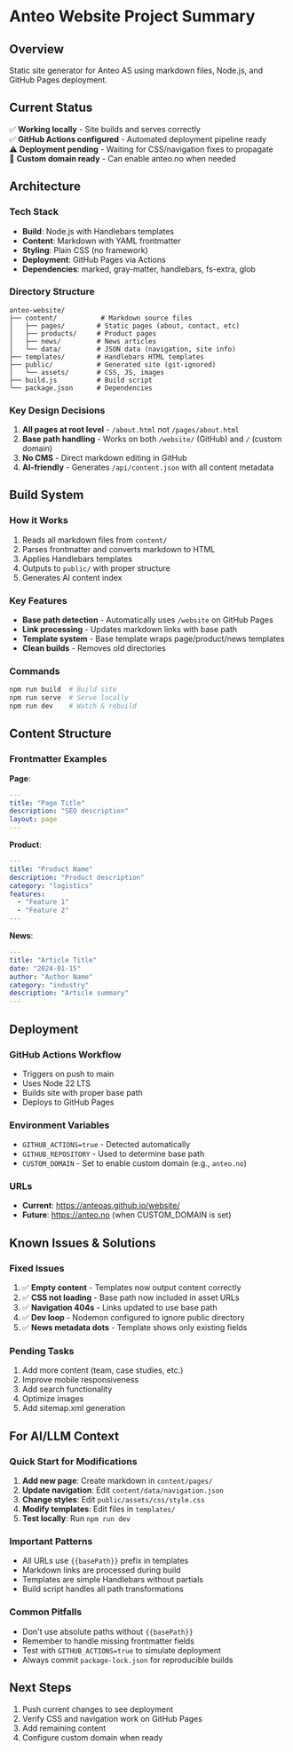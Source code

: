 # Anteo Website Project Summary

## Overview
Static site generator for Anteo AS using markdown files, Node.js, and GitHub Pages deployment.

## Current Status
✅ **Working locally** - Site builds and serves correctly  
✅ **GitHub Actions configured** - Automated deployment pipeline ready  
⚠️ **Deployment pending** - Waiting for CSS/navigation fixes to propagate  
🔄 **Custom domain ready** - Can enable anteo.no when needed  

## Architecture

### Tech Stack
- **Build**: Node.js with Handlebars templates
- **Content**: Markdown with YAML frontmatter
- **Styling**: Plain CSS (no framework)
- **Deployment**: GitHub Pages via Actions
- **Dependencies**: marked, gray-matter, handlebars, fs-extra, glob

### Directory Structure
```
anteo-website/
├── content/           # Markdown source files
│   ├── pages/        # Static pages (about, contact, etc)
│   ├── products/     # Product pages
│   ├── news/         # News articles
│   └── data/         # JSON data (navigation, site info)
├── templates/        # Handlebars HTML templates
├── public/           # Generated site (git-ignored)
│   └── assets/       # CSS, JS, images
├── build.js          # Build script
└── package.json      # Dependencies
```

### Key Design Decisions
1. **All pages at root level** - `/about.html` not `/pages/about.html`
2. **Base path handling** - Works on both `/website/` (GitHub) and `/` (custom domain)
3. **No CMS** - Direct markdown editing in GitHub
4. **AI-friendly** - Generates `/api/content.json` with all content metadata

## Build System

### How it Works
1. Reads all markdown files from `content/`
2. Parses frontmatter and converts markdown to HTML
3. Applies Handlebars templates
4. Outputs to `public/` with proper structure
5. Generates AI content index

### Key Features
- **Base path detection** - Automatically uses `/website` on GitHub Pages
- **Link processing** - Updates markdown links with base path
- **Template system** - Base template wraps page/product/news templates
- **Clean builds** - Removes old directories

### Commands
```bash
npm run build  # Build site
npm run serve  # Serve locally
npm run dev    # Watch & rebuild
```

## Content Structure

### Frontmatter Examples

**Page**:
```yaml
---
title: "Page Title"
description: "SEO description"
layout: page
---
```

**Product**:
```yaml
---
title: "Product Name"
description: "Product description"
category: "logistics"
features:
  - "Feature 1"
  - "Feature 2"
---
```

**News**:
```yaml
---
title: "Article Title"
date: "2024-01-15"
author: "Author Name"
category: "industry"
description: "Article summary"
---
```

## Deployment

### GitHub Actions Workflow
- Triggers on push to main
- Uses Node 22 LTS
- Builds site with proper base path
- Deploys to GitHub Pages

### Environment Variables
- `GITHUB_ACTIONS=true` - Detected automatically
- `GITHUB_REPOSITORY` - Used to determine base path
- `CUSTOM_DOMAIN` - Set to enable custom domain (e.g., `anteo.no`)

### URLs
- **Current**: https://anteoas.github.io/website/
- **Future**: https://anteo.no (when CUSTOM_DOMAIN is set)

## Known Issues & Solutions

### Fixed Issues
1. ✅ **Empty content** - Templates now output content correctly
2. ✅ **CSS not loading** - Base path now included in asset URLs
3. ✅ **Navigation 404s** - Links updated to use base path
4. ✅ **Dev loop** - Nodemon configured to ignore public directory
5. ✅ **News metadata dots** - Template shows only existing fields

### Pending Tasks
1. Add more content (team, case studies, etc.)
2. Improve mobile responsiveness
3. Add search functionality
4. Optimize images
5. Add sitemap.xml generation

## For AI/LLM Context

### Quick Start for Modifications
1. **Add new page**: Create markdown in `content/pages/`
2. **Update navigation**: Edit `content/data/navigation.json`
3. **Change styles**: Edit `public/assets/css/style.css`
4. **Modify templates**: Edit files in `templates/`
5. **Test locally**: Run `npm run dev`

### Important Patterns
- All URLs use `{{basePath}}` prefix in templates
- Markdown links are processed during build
- Templates are simple Handlebars without partials
- Build script handles all path transformations

### Common Pitfalls
- Don't use absolute paths without `{{basePath}}`
- Remember to handle missing frontmatter fields
- Test with `GITHUB_ACTIONS=true` to simulate deployment
- Always commit `package-lock.json` for reproducible builds

## Next Steps
1. Push current changes to see deployment
2. Verify CSS and navigation work on GitHub Pages
3. Add remaining content
4. Configure custom domain when ready
